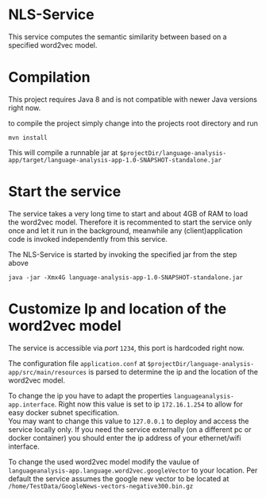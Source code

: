 
# NLS-Service

This service computes the semantic similarity between based on a specified word2vec model.

# Compilation

This project requires Java 8 and is not compatible with newer Java versions right now.

to compile the project simply change into the projects root directory and run
```
mvn install
```

This will compile a runnable jar at `$projectDir/language-analysis-app/target/language-analysis-app-1.0-SNAPSHOT-standalone.jar`

# Start the service
The service takes a very long time to start and about 4GB of RAM to load the word2vec model.
Therefore it is recommented to start the service only once and let it run in the background, meanwhile any (client)application code is invoked independently from this service.

The NLS-Service is started by invoking the specified jar from the step above
```
java -jar -Xmx4G language-analysis-app-1.0-SNAPSHOT-standalone.jar
```

# Customize Ip and location of the word2vec model

The service is accessible via *port* `1234`, this port is hardcoded right now.

The configuration file `application.conf` at `$projectDir/language-analysis-app/src/main/resources` is parsed to determine the ip and the location of the word2vec model.

To change the ip you have to adapt the properties `languageanalysis-app.interface`. 
Right now this value is set to ip `172.16.1.254` to allow for easy docker subnet specification.  
You may want to change this value to `127.0.0.1` to deploy and access the service locally only.
If you need the service externally (on a different pc or docker container) you should enter the ip address of your ethernet/wifi interface.

To change the used word2vec model modify the vaulue of `languageanalysis-app.language.word2vec.googleVector` to your location. Per default the service assumes the google new vector to be located at `/home/TestData/GoogleNews-vectors-negative300.bin.gz`
